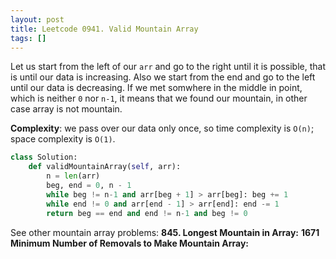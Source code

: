 ```yaml
---
layout: post
title: Leetcode 0941. Valid Mountain Array
tags: []
---
```


Let us start from the left of our `arr` and go to the right until it is possible, that is until our data is increasing. Also we start from the end and go to the left until our data is decreasing. If we met somwhere in the middle in point, which is neither `0` nor `n-1`, it means that we found our mountain, in other case array is not mountain.

**Complexity**: we pass over our data only once, so time complexity is `O(n)`; space complexity is `O(1)`.

```python
class Solution:
    def validMountainArray(self, arr):
        n = len(arr)
        beg, end = 0, n - 1
        while beg != n-1 and arr[beg + 1] > arr[beg]: beg += 1
        while end != 0 and arr[end - 1] > arr[end]: end -= 1 
        return beg == end and end != n-1 and beg != 0
```

See other mountain array problems:
**845. Longest Mountain in Array:** 
**1671 Minimum Number of Removals to Make Mountain Array:**
